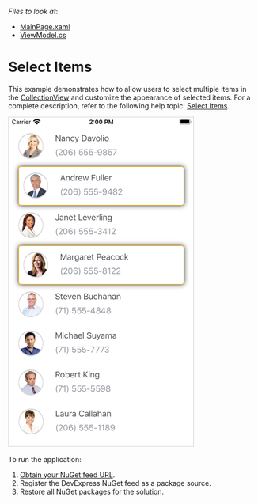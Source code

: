 <!-- default file list -->
*Files to look at*:

* [MainPage.xaml](./CollectionView_Selection/MainPage.xaml)
* [ViewModel.cs](./CollectionView_Selection/ViewModel.cs)
<!-- default file list end -->
# Select Items

This example demonstrates how to allow users to select multiple items in the [CollectionView](https://docs.devexpress.com/MobileControls/DevExpress.XamarinForms.CollectionView.DXCollectionView) and customize the appearance of selected items. For a complete description, refer to the following help topic: [Select Items](https://docs.devexpress.com/MobileControls/402266/xamarin-forms/collection-view/examples/selection).

<img src="./img/collection-view-selection.png"/>

To run the application:
1. [Obtain your NuGet feed URL](http://docs.devexpress.com/GeneralInformation/116042/installation/install-devexpress-controls-using-nuget-packages/obtain-your-nuget-feed-url).
2. Register the DevExpress NuGet feed as a package source.
3. Restore all NuGet packages for the solution.
